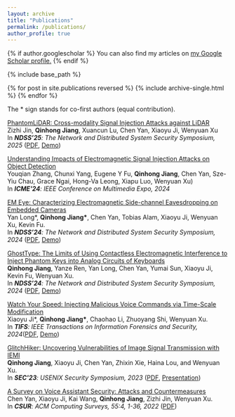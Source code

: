 ```yaml
---
layout: archive
title: "Publications"
permalink: /publications/
author_profile: true
---
```


{% if author.googlescholar %}
  You can also find my articles on <u><a href="{{author.googlescholar}}">my Google Scholar profile</a>.</u>
{% endif %}

{% include base_path %}

{% for post in site.publications reversed %}
  {% include archive-single.html %}
{% endfor %}

The \* sign stands for co-first authors (equal contribution).

[PhantomLiDAR: Cross-modality Signal Injection  Attacks against LiDAR]()<br/>
Zizhi Jin, <strong>Qinhong Jiang</strong>, Xuancun Lu, Chen Yan, Xiaoyu Ji, Wenyuan Xu<br/>
In <em><strong>NDSS’25</strong>: The Network and Distributed System Security Symposium, 2025</em> ([PDF](https://arxiv.org/pdf/2409.17907), [Demo](https://sites.google.com/view/phantomlidar)) <br/>

[Understanding Impacts of Electromagnetic Signal Injection Attacks on Object Detection](https://www.arxiv.org/pdf/2407.16327)<br/>
Youqian Zhang, Chunxi Yang, Eugene Y Fu, <strong>Qinhong Jiang</strong>, Chen Yan, Sze-Yiu Chau, Grace Ngai, Hong-Va Leong, Xiapu Luo, Wenyuan Xu)<br/>
In <em><strong>ICME'24</strong>: IEEE Conference on Multimedia Expo, 2024</em>  <br/>

[EM Eye: Characterizing Electromagnetic Side-channel Eavesdropping on Embedded Cameras](https://www.ndss-symposium.org/ndss-paper/em-eye-characterizing-electromagnetic-side-channel-eavesdropping-on-embedded-cameras/)<br/>
Yan Long\*, <strong>Qinhong Jiang\*</strong>, Chen Yan, Tobias Alam, Xiaoyu Ji, Wenyuan Xu, Kevin Fu.<br/>
In <em><strong>NDSS’24</strong>: The Network and Distributed System Security Symposium, 2024</em> ([PDF](https://www.ndss-symposium.org/wp-content/uploads/2024-552-paper.pdf), [Demo](https://emeyeattack.github.io/Website/)) <br/>


[GhostType: The Limits of Using Contactless Electromagnetic Interference to Inject Phantom Keys into Analog Circuits of Keyboards](https://www.ndss-symposium.org/ndss-paper/ghosttype-the-limits-of-using-contactless-electromagnetic-interference-to-inject-phantom-keys-into-analog-circuits-of-keyboards/)<br/>
<strong>Qinhong Jiang</strong>, Yanze Ren, Yan Long, Chen Yan, Yumai Sun, Xiaoyu Ji, Kevin Fu, Wenyuan Xu.<br/>
In <em><strong>NDSS’24</strong>: The Network and Distributed System Security Symposium, 2024</em> ([PDF](https://www.ndss-symposium.org/wp-content/uploads/2024-15-paper.pdf), [Demo](https://sites.google.com/view/ghosttype-demo))<br/>


[Watch Your Speed: Injecting Malicious Voice Commands via Time-Scale Modification](https://ieeexplore.ieee.org/abstract/document/10387471)<br/>
Xiaoyu Ji\*, <strong>Qinhong Jiang\*</strong>, Chaohao Li, Zhuoyang Shi, Wenyuan Xu.<br/>
In <em><strong>TIFS</strong>:  IEEE Transactions on Information Forensics and Security, 2024</em>([PDF](hhttps://ieeexplore.ieee.org/stamp/stamp.jsp?tp=&arnumber=10387471), [Demo](https://sites.google.com/view/tsmae)) <br/>

[GlitchHiker: Uncovering Vulnerabilities of Image Signal Transmission with IEMI](https://www.usenix.org/conference/usenixsecurity23/presentation/jiang-qinhong)<br/>
<strong>Qinhong Jiang</strong>, Xiaoyu Ji, Chen Yan, Zhixin Xie, Haina Lou, and Wenyuan Xu.<br/>
In <em><strong>SEC'23</strong>: USENIX Security Symposium, 2023</em> ([PDF](https://www.usenix.org/system/files/usenixsecurity23-jiang-qinhong.pdf), [Presentation](https://www.youtube.com/watch?v=GIL4h_7k-qg&t=2s&ab_channel=USENIX))<br/>

[A Survey on Voice Assistant Security: Attacks and Countermeasures](https://dl.acm.org/doi/full/10.1145/3527153)<br/>
Chen Yan, Xiaoyu Ji, Kai Wang, <strong>Qinhong Jiang</strong>, Zizhi Jin, Wenyuan Xu.<br/>
In <em><strong>CSUR</strong>: ACM Computing Surveys, 55:4, 1-36, 2022 </em>([PDF](https://dl.acm.org/doi/full/10.1145/3527153))